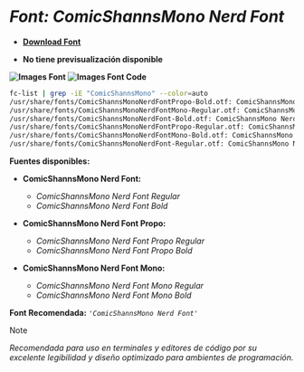 <!-- Autor: Daniel Benjamin Perez Morales -->
<!-- GitHub: https://github.com/DanielPerezMoralesDev13 -->
<!-- Correo electrónico: danielperezdev@proton.me -->

# ***Font: ComicShannsMono Nerd Font***

- **[Download Font](https://github.com/ryanoasis/nerd-fonts/releases/download/v3.2.1/ComicShannsMono.zip "https://github.com/ryanoasis/nerd-fonts/releases/download/v3.2.1/ComicShannsMono.zip")**

- **No tiene previsualización disponible**

**![Images Font](../../Fonts/ComicShannsMono%20Nerd%20Font.png "Fonts/ComicShannsMono Nerd Font.png")**
**![Images Font Code](../../Font%20Images%20Code/ComicShannsMono%20Nerd%20Font%20Code.png "Font Images Code/ComicShannsMono Nerd Font Code.png")**

```bash
fc-list | grep -iE "ComicShannsMono" --color=auto
/usr/share/fonts/ComicShannsMonoNerdFontPropo-Bold.otf: ComicShannsMono Nerd Font Propo:style=Bold
/usr/share/fonts/ComicShannsMonoNerdFontMono-Regular.otf: ComicShannsMono Nerd Font Mono:style=Regular
/usr/share/fonts/ComicShannsMonoNerdFont-Bold.otf: ComicShannsMono Nerd Font:style=Bold
/usr/share/fonts/ComicShannsMonoNerdFontPropo-Regular.otf: ComicShannsMono Nerd Font Propo:style=Regular
/usr/share/fonts/ComicShannsMonoNerdFontMono-Bold.otf: ComicShannsMono Nerd Font Mono:style=Bold
/usr/share/fonts/ComicShannsMonoNerdFont-Regular.otf: ComicShannsMono Nerd Font:style=Regular
```

**Fuentes disponibles:**

- **ComicShannsMono Nerd Font:**
  - *ComicShannsMono Nerd Font Regular*
  - *ComicShannsMono Nerd Font Bold*

- **ComicShannsMono Nerd Font Propo:**
  - *ComicShannsMono Nerd Font Propo Regular*
  - *ComicShannsMono Nerd Font Propo Bold*

- **ComicShannsMono Nerd Font Mono:**
  - *ComicShannsMono Nerd Font Mono Regular*
  - *ComicShannsMono Nerd Font Mono Bold*

**Font Recomendada:** *`'ComicShannsMono Nerd Font'`*

> [!NOTE]
> *Recomendada para uso en terminales y editores de código por su excelente legibilidad y diseño optimizado para ambientes de programación.*
